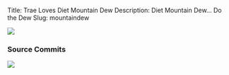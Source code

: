 Title: Trae Loves Diet Mountain Dew
Description: Diet Mountain Dew... Do the Dew
Slug: mountaindew

<img class="dtdew" src="/theme/images/dtmtndew-tb.png" />

<h3 id="github-commits">Source Commits</h3>
<div id="commits"><img src="/theme/images/loader.gif" class="loader" /></div>

<script src='http://gitlive.com/githublive.min.js'></script>
<script>var GithubPush = {num_old:8,nodes:['traeblain/traeblain.com']}</script>
<script type="text/javascript">

</script>
